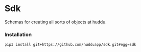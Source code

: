 # Sdk
Schemas for creating all sorts of objects at huddu.

### Installation
    pip3 install git+https://github.com/hudduapp/sdk.git#egg=sdk